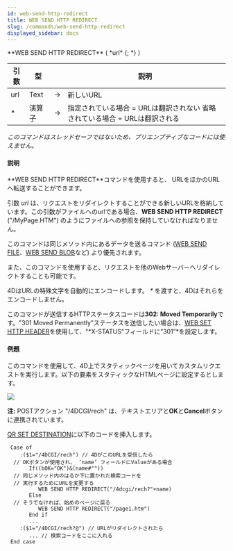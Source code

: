 ```yaml
---
id: web-send-http-redirect
title: WEB SEND HTTP REDIRECT
slug: /commands/web-send-http-redirect
displayed_sidebar: docs
---
```


<!--REF #_command_.WEB SEND HTTP REDIRECT.Syntax-->**WEB SEND HTTP REDIRECT** ( *url* {; *} )<!-- END REF-->
<!--REF #_command_.WEB SEND HTTP REDIRECT.Params-->
| 引数 | 型 |  | 説明 |
| --- | --- | --- | --- |
| url | Text | &#8594;  | 新しいURL |
| * | 演算子 | &#8594;  | 指定されている場合 = URLは翻訳されない 省略されている場合 = URLは翻訳される |

<!-- END REF-->

*このコマンドはスレッドセーフではないため、プリエンプティブなコードには使えません。*


#### 説明 

<!--REF #_command_.WEB SEND HTTP REDIRECT.Summary-->**WEB SEND HTTP REDIRECT**コマンドを使用すると、 URLをほかのURLへ転送することができます。<!-- END REF--> 

引数 *url* は、リクエストをリダイレクトすることができる新しいURLを格納しています。この引数がファイルへのurlである場合、**WEB SEND HTTP REDIRECT** ("/MyPage.HTM") のようにファイルへの参照を保持していなければなりません。

このコマンドは同じメソッド内にあるデータを送るコマンド ([WEB SEND FILE](web-send-file.md)、[WEB SEND BLOB](web-send-blob.md)など) より優先されます。

また、このコマンドを使用すると、リクエストを他のWebサーバーへリダイレクトすることも可能です。

4DはURLの特殊文字を自動的にエンコードします。 *\** を渡すと、4Dはそれらをエンコードしません。

このコマンドが送信するHTTPステータスコードは**302: Moved Temporarily**です。"301 Moved Permanently"ステータスを送信したい場合は、[WEB SET HTTP HEADER](web-set-http-header.md)を使用して、"*X-STATUS"フィールドに”301”*を設定します。 

#### 例題 

このコマンドを使用して、4D上でスタティックページを用いてカスタムリクエストを実行します。以下の要素をスタティックなHTMLページに設定するとします。

![](../assets/en/commands/pict38648.ja.png)

**注:** POSTアクション "/4DCGI/rech" は、テキストエリアと**OK**と**Cancel**ボタンに連携されています。

[QR SET DESTINATION](qr-set-destination.md)に以下のコードを挿入します。

```4d
 Case of
    :($1="/4DCGI/rech") // 4DがこのURLを受信したら
  // OKボタンが使用され、 ‘name’ フィールドにValueがある場合
       If((bOK="OK")&(name#""))
  // 同じメソッド内のはるか下に置かれた検索コードを
  // 実行するためにURLを変更する
          WEB SEND HTTP REDIRECT("/4dcgi/rech?"+name)
       Else
  // そうでなければ、始めのページに戻る
          WEB SEND HTTP REDIRECT("/page1.htm")
       End if
       ...
    :($1="/4DCGI/rech?@") // URLがリダイレクトされたら
       ... // 検索コードをここに入れる
 End case
```
